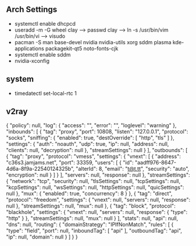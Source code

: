 ## Arch Settings
- systemctl enable dhcpcd
- useradd -m -G wheel clay --> passwd clay --> ln -s /usr/bin/vim /usr/bin/vi --> visudo
- pacman -S man base-devel nvidia nvidia-utils xorg sddm plasma kde-applications packagekit-qt5 noto-fonts-cjk
- systemctl enable sddm
- nvidia-xconfig 

## system
- timedatectl set-local-rtc 1

## v2ray
 {
  "policy": null,
  "log": {
    "access": "",
    "error": "",
    "loglevel": "warning"
  },
  "inbounds": [
    {
      "tag": "proxy",
      "port": 10808,
      "listen": "127.0.0.1",
      "protocol": "socks",
      "sniffing": {
        "enabled": true,
        "destOverride": [
          "http",
          "tls"
        ]
      },
      "settings": {
        "auth": "noauth",
        "udp": true,
        "ip": null,
        "address": null,
        "clients": null,
        "decryption": null
      },
      "streamSettings": null
    }
  ],
  "outbounds": [
    {
      "tag": "proxy",
      "protocol": "vmess",
      "settings": {
        "vnext": [
          {
            "address": "c36s3.jamjams.net",
            "port": 33359,
            "users": [
              {
                "id": "aadff976-8647-4d6a-8f9a-22540124325b",
                "alterId": 8,
                "email": "t@t.tt",
                "security": "auto",
                "encryption": null
              }
            ]
          }
        ],
        "servers": null,
        "response": null
      },
      "streamSettings": {
        "network": "tcp",
        "security": null,
        "tlsSettings": null,
        "tcpSettings": null,
        "kcpSettings": null,
        "wsSettings": null,
        "httpSettings": null,
        "quicSettings": null
      },
      "mux": {
        "enabled": true,
        "concurrency": 8
      }
    },
    {
      "tag": "direct",
      "protocol": "freedom",
      "settings": {
        "vnext": null,
        "servers": null,
        "response": null
      },
      "streamSettings": null,
      "mux": null
    },
    {
      "tag": "block",
      "protocol": "blackhole",
      "settings": {
        "vnext": null,
        "servers": null,
        "response": {
          "type": "http"
        }
      },
      "streamSettings": null,
      "mux": null
    }
  ],
  "stats": null,
  "api": null,
  "dns": null,
  "routing": {
    "domainStrategy": "IPIfNonMatch",
    "rules": [
      {
        "type": "field",
        "port": null,
        "inboundTag": [
          "api"
        ],
        "outboundTag": "api",
        "ip": null,
        "domain": null
      }
    ]
  }
}
